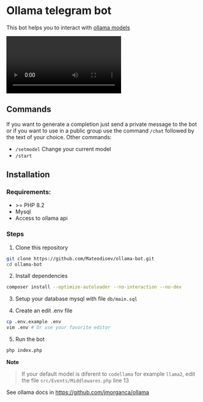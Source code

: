 # Ollama telegram bot

This bot helps you to interact with [ollama models](https://ollama.ai/library)

![How to use](https://i.imgur.com/fHfhjb2.mp4)

## Commands
If you want to generate a completion just send a private message to the bot or if you want to use in a public group use the command `/chat` followed by the text of your choice. Other commands:

- `/setmodel` Change your current model
- `/start` 

## Installation

### Requirements:
- \>= PHP 8.2
- Mysql
- Access to ollama api

### Steps

1. Clone this repository
```bash
git clone https://github.com/Mateodioev/ollama-bot.git
cd ollama-bot
```

2. Install dependencies
```bash
composer install --optimize-autoloader --no-interaction --no-dev
```

3. Setup your database mysql with file `db/main.sql`

4. Create an edit .env file
```bash
cp .env.example .env
vim .env # Or use your favorite editor
```

5. Run the bot
```bash
php index.php
```


**Note**
> If your default model is diferent to `codellama` for example `llama2`, edit the file `src/Events/Middlewares.php` line 13

See ollama docs in https://github.com/jmorganca/ollama

